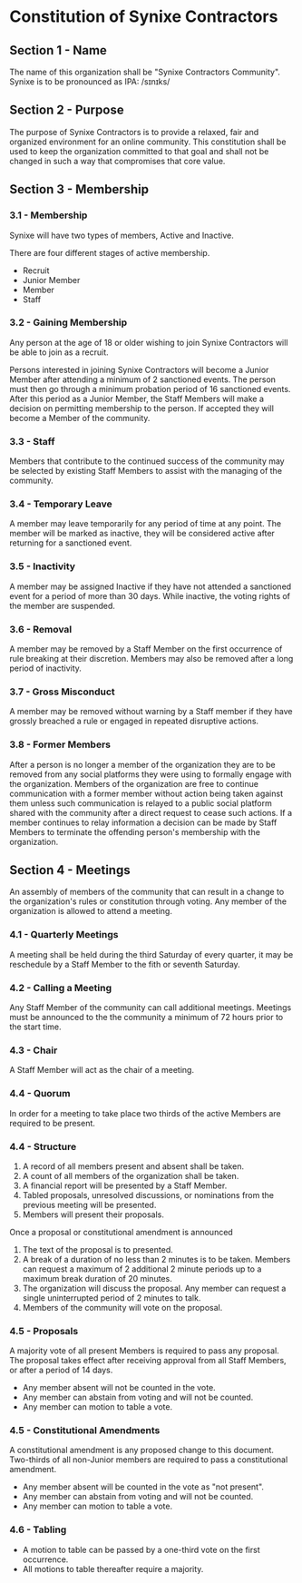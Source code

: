 # Constitution of Synixe Contractors

## Section 1 - Name

The name of this organization shall be "Synixe Contractors Community". Synixe is to be pronounced as IPA: /sɪnɪks/

## Section 2 - Purpose

The purpose of Synixe Contractors is to provide a relaxed, fair and organized environment for an online community.
This constitution shall be used to keep the organization committed to that goal and shall not be changed in such a way that compromises that core value.

## Section 3 - Membership

### 3.1 - Membership

Synixe will have two types of members, Active and Inactive.

There are four different stages of active membership.

- Recruit
- Junior Member
- Member
- Staff

### 3.2 - Gaining Membership

Any person at the age of 18 or older wishing to join Synixe Contractors will be able to join as a recruit.

Persons interested in joining Synixe Contractors will become a Junior Member after attending a minimum of 2 sanctioned events. The person must then go through a minimum probation period of 16 sanctioned events. After this period as a Junior Member, the Staff Members will make a decision on permitting membership to the person. If accepted they will become a Member of the community.

### 3.3 - Staff

Members that contribute to the continued success of the community may be selected by existing Staff Members to assist with the managing of the community.

### 3.4 - Temporary Leave

A member may leave temporarily for any period of time at any point. The member will be marked as inactive, they will be considered active after returning for a sanctioned event.

### 3.5 - Inactivity

A member may be assigned Inactive if they have not attended a sanctioned event for a period of more than 30 days. While inactive, the voting rights of the member are suspended.

### 3.6 - Removal

A member may be removed by a Staff Member on the first occurrence of rule breaking at their discretion. Members may also be removed after a long period of inactivity.

### 3.7 - Gross Misconduct

A member may be removed without warning by a Staff member if they have grossly breached a rule or engaged in repeated disruptive actions.

### 3.8 - Former Members

After a person is no longer a member of the organization they are to be removed from any social platforms they were using to formally engage with the organization.
Members of the organization are free to continue communication with a former member without action being taken against them unless such communication is relayed to a public social platform shared with the community after a direct request to cease such actions.
If a member continues to relay information a decision can be made by Staff Members to terminate the offending person's membership with the organization.

## Section 4 - Meetings

An assembly of members of the community that can result in a change to the organization's rules or constitution through voting. Any member of the organization is allowed to attend a meeting.

### 4.1 - Quarterly Meetings

A meeting shall be held during the third Saturday of every quarter, it may be reschedule by a Staff Member to the fith or seventh Saturday.

### 4.2 - Calling a Meeting

Any Staff Member of the community can call additional meetings. Meetings must be announced to the the community a minimum of 72 hours prior to the start time.

### 4.3 - Chair

A Staff Member will act as the chair of a meeting.

### 4.4 - Quorum

In order for a meeting to take place two thirds of the active Members are required to be present.

### 4.4 - Structure

1. A record of all members present and absent shall be taken.
2. A count of all members of the organization shall be taken.
3. A financial report will be presented by a Staff Member.
4. Tabled proposals, unresolved discussions, or nominations from the previous meeting will be presented.
5. Members will present their proposals.

Once a proposal or constitutional amendment is announced

1. The text of the proposal is to presented.
2. A break of a duration of no less than 2 minutes is to be taken. Members can request a maximum of 2 additional 2 minute periods up to a maximum break duration of 20 minutes.
3. The organization will discuss the proposal. Any member can request a single uninterrupted period of 2 minutes to talk.
4. Members of the community will vote on the proposal.

### 4.5 - Proposals

A majority vote of all present Members is required to pass any proposal. The proposal takes effect after receiving approval from all Staff Members, or after a period of 14 days.

- Any member absent will not be counted in the vote.
- Any member can abstain from voting and will not be counted.
- Any member can motion to table a vote.

### 4.5 - Constitutional Amendments

A constitutional amendment is any proposed change to this document. Two-thirds of all non-Junior members are required to pass a constitutional amendment.

- Any member absent will be counted in the vote as "not present".
- Any member can abstain from voting and will not be counted.
- Any member can motion to table a vote.

### 4.6 - Tabling

- A motion to table can be passed by a one-third vote on the first occurrence.
- All motions to table thereafter require a majority.
